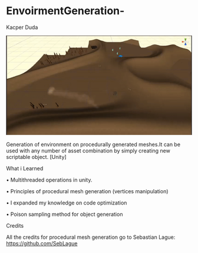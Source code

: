 # EnvoirmentGeneration-
Kacper Duda

![](Gif_Game.gif)

Generation of environment on procedurally generated meshes.It can be used with any number of asset combination by simply 
creating new scriptable object. [Unity]

What i Learned

• Multithreaded operations in unity.

• Principles of procedural mesh generation (vertices manipulation)

• I expanded my knowledge on code optimization

• Poison sampling method for object generation

Credits

All the credits for procedural mesh generation go to Sebastian Lague:
https://github.com/SebLague

